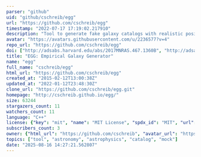 ```yaml
---
parser: "github"
uid: "github/cschreib/egg"
url: "https://github.com/cschreib/egg"
timestamp: "2022-07-17 17:19:02.217910"
description: "Tool to generate fake galaxy catalogs with realistic positions, morphologies and fluxes from the far-ultraviolet to the far-infrared."
avatar: "https://avatars.githubusercontent.com/u/2236577?v=4"
repo_url: "https://github.com/cschreib/egg"
doi: ["http://adsabs.harvard.edu/abs/2017MNRAS.467.1360B", "http://adsabs.harvard.edu/abs/2017A%26A...602A..96S", "https://ui.adsabs.harvard.edu/abs/2018ascl.soft04008S/abstract"]
title: "EGG: Empirical Galaxy Generator"
name: "egg"
full_name: "cschreib/egg"
html_url: "https://github.com/cschreib/egg"
created_at: "2015-02-12T13:00:38Z"
updated_at: "2022-01-12T23:48:30Z"
clone_url: "https://github.com/cschreib/egg.git"
homepage: "http://cschreib.github.io/egg/"
size: 63244
stargazers_count: 11
watchers_count: 11
language: "C++"
license: {"key": "mit", "name": "MIT License", "spdx_id": "MIT", "url": "https://api.github.com/licenses/mit", "node_id": "MDc6TGljZW5zZTEz"}
subscribers_count: 3
owner: {"html_url": "https://github.com/cschreib", "avatar_url": "https://avatars.githubusercontent.com/u/2236577?v=4", "login": "cschreib", "type": "User"}
topics: ["tool", "astronomy", "astrophysics", "catalog", "mock"]
date: "2025-08-16 14:27:21.562807"
---
```


